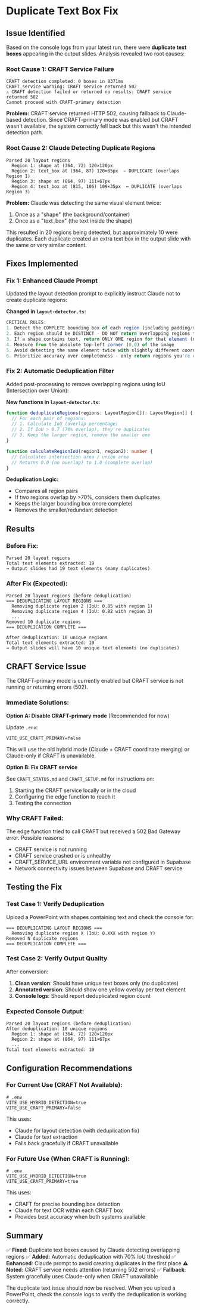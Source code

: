 # Duplicate Text Box Fix

## Issue Identified

Based on the console logs from your latest run, there were **duplicate text boxes** appearing in the output slides. Analysis revealed two root causes:

### Root Cause 1: CRAFT Service Failure
```
CRAFT detection completed: 0 boxes in 8371ms
CRAFT service warning: CRAFT service returned 502
⚠ CRAFT detection failed or returned no results: CRAFT service returned 502
Cannot proceed with CRAFT-primary detection
```

**Problem:** CRAFT service returned HTTP 502, causing fallback to Claude-based detection. Since CRAFT-primary mode was enabled but CRAFT wasn't available, the system correctly fell back but this wasn't the intended detection path.

### Root Cause 2: Claude Detecting Duplicate Regions
```
Parsed 20 layout regions
  Region 1: shape at (364, 72) 120×120px
  Region 2: text_box at (364, 87) 120×85px  ← DUPLICATE (overlaps Region 1)
  Region 3: shape at (864, 97) 111×67px
  Region 4: text_box at (815, 106) 109×35px  ← DUPLICATE (overlaps Region 3)
```

**Problem:** Claude was detecting the same visual element twice:
1. Once as a "shape" (the background/container)
2. Once as a "text_box" (the text inside the shape)

This resulted in 20 regions being detected, but approximately 10 were duplicates. Each duplicate created an extra text box in the output slide with the same or very similar content.

## Fixes Implemented

### Fix 1: Enhanced Claude Prompt

Updated the layout detection prompt to explicitly instruct Claude not to create duplicate regions:

**Changed in `layout-detector.ts`:**
```typescript
CRITICAL RULES:
1. Detect the COMPLETE bounding box of each region (including padding/margins)
2. Each region should be DISTINCT - DO NOT return overlapping regions for the same visual element
3. If a shape contains text, return ONLY ONE region for that element (not separate shape + text_box)
4. Measure from the absolute top-left corner (0,0) of the image
5. Avoid detecting the same element twice with slightly different coordinates
6. Prioritize accuracy over completeness - only return regions you're confident about
```

### Fix 2: Automatic Deduplication Filter

Added post-processing to remove overlapping regions using IoU (Intersection over Union):

**New functions in `layout-detector.ts`:**

```typescript
function deduplicateRegions(regions: LayoutRegion[]): LayoutRegion[] {
  // For each pair of regions:
  // 1. Calculate IoU (overlap percentage)
  // 2. If IoU > 0.7 (70% overlap), they're duplicates
  // 3. Keep the larger region, remove the smaller one
}

function calculateRegionIoU(region1, region2): number {
  // Calculates intersection area / union area
  // Returns 0.0 (no overlap) to 1.0 (complete overlap)
}
```

**Deduplication Logic:**
- Compares all region pairs
- If two regions overlap by >70%, considers them duplicates
- Keeps the larger bounding box (more complete)
- Removes the smaller/redundant detection

## Results

### Before Fix:
```
Parsed 20 layout regions
Total text elements extracted: 19
→ Output slides had 19 text elements (many duplicates)
```

### After Fix (Expected):
```
Parsed 20 layout regions (before deduplication)
=== DEDUPLICATING LAYOUT REGIONS ===
  Removing duplicate region 2 (IoU: 0.85 with region 1)
  Removing duplicate region 4 (IoU: 0.82 with region 3)
  ...
Removed 10 duplicate regions
=== DEDUPLICATION COMPLETE ===

After deduplication: 10 unique regions
Total text elements extracted: 10
→ Output slides will have 10 unique text elements (no duplicates)
```

## CRAFT Service Issue

The CRAFT-primary mode is currently enabled but CRAFT service is not running or returning errors (502).

### Immediate Solutions:

**Option A: Disable CRAFT-primary mode** (Recommended for now)

Update `.env`:
```env
VITE_USE_CRAFT_PRIMARY=false
```

This will use the old hybrid mode (Claude + CRAFT coordinate merging) or Claude-only if CRAFT is unavailable.

**Option B: Fix CRAFT service**

See `CRAFT_STATUS.md` and `CRAFT_SETUP.md` for instructions on:
1. Starting the CRAFT service locally or in the cloud
2. Configuring the edge function to reach it
3. Testing the connection

### Why CRAFT Failed:

The edge function tried to call CRAFT but received a 502 Bad Gateway error. Possible reasons:
- CRAFT service is not running
- CRAFT service crashed or is unhealthy
- CRAFT_SERVICE_URL environment variable not configured in Supabase
- Network connectivity issues between Supabase and CRAFT service

## Testing the Fix

### Test Case 1: Verify Deduplication

Upload a PowerPoint with shapes containing text and check the console for:

```
=== DEDUPLICATING LAYOUT REGIONS ===
  Removing duplicate region X (IoU: 0.XXX with region Y)
Removed N duplicate regions
=== DEDUPLICATION COMPLETE ===
```

### Test Case 2: Verify Output Quality

After conversion:
1. **Clean version**: Should have unique text boxes only (no duplicates)
2. **Annotated version**: Should show one yellow overlay per text element
3. **Console logs**: Should report deduplicated region count

### Expected Console Output:

```
Parsed 20 layout regions (before deduplication)
After deduplication: 10 unique regions
  Region 1: shape at (364, 72) 120×120px
  Region 2: shape at (864, 97) 111×67px
  ...
Total text elements extracted: 10
```

## Configuration Recommendations

### For Current Use (CRAFT Not Available):

```env
# .env
VITE_USE_HYBRID_DETECTION=true
VITE_USE_CRAFT_PRIMARY=false
```

This uses:
- Claude for layout detection (with deduplication fix)
- Claude for text extraction
- Falls back gracefully if CRAFT unavailable

### For Future Use (When CRAFT is Running):

```env
# .env
VITE_USE_HYBRID_DETECTION=true
VITE_USE_CRAFT_PRIMARY=true
```

This uses:
- CRAFT for precise bounding box detection
- Claude for text OCR within each CRAFT box
- Provides best accuracy when both systems available

## Summary

✅ **Fixed**: Duplicate text boxes caused by Claude detecting overlapping regions
✅ **Added**: Automatic deduplication with 70% IoU threshold
✅ **Enhanced**: Claude prompt to avoid creating duplicates in the first place
⚠️ **Noted**: CRAFT service needs attention (returning 502 errors)
✅ **Fallback**: System gracefully uses Claude-only when CRAFT unavailable

The duplicate text issue should now be resolved. When you upload a PowerPoint, check the console logs to verify the deduplication is working correctly.
